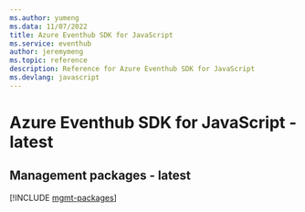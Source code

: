 ```yaml
---
ms.author: yumeng
ms.data: 11/07/2022
title: Azure Eventhub SDK for JavaScript
ms.service: eventhub
author: jeremymeng
ms.topic: reference
description: Reference for Azure Eventhub SDK for JavaScript
ms.devlang: javascript
---
```

# Azure Eventhub SDK for JavaScript - latest

## Management packages - latest
[!INCLUDE [mgmt-packages](eventhub-mgmt-index.md)]